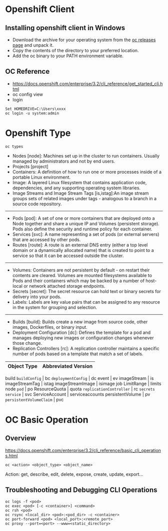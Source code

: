 
# Openshift Client
## Installing openshift client in Windows
* Download the archive for your operating system from the [oc releases page](https://github.com/openshift/origin/releases/latest) and unpack it.
* Copy the contents of the directory to your preferred location.
* Add the oc binary to your PATH environment variable.

## OC Reference
* https://docs.openshift.com/enterprise/3.2/cli_reference/get_started_cli.html
* oc config view
* login
```
Set HOMEDRIVE=C:\Users\xxxx
oc login -u system:admin
```
# Openshift Type
```
oc types
```
* Nodes [node]: Machines set up in the cluster to run containers. Usually managed by administrators and not by end users.
* Projects [project]
* Containers: A definition of how to run one or more processes inside of a portable Linux environment.
* Image: A layered Linux filesystem that contains application code, dependencies, and any supporting operating system libraries. 
* Image Streams and Image Stream Tags [is,istag]:An image stream groups sets of related images under tags - analogous to a branch in a source code repository.
---
* Pods [pod]: A set of one or more containers that are deployed onto a Node together and share a unique IP and Volumes (persistent storage). Pods also define the security and runtime policy for each container.
* Services [svc]: A name representing a set of pods (or external servers) that are accessed by other pods. 
* Routes [route]: A route is an external DNS entry (either a top level domain or a dynamically allocated name) that is created to point to a service so that it can be accessed outside the cluster. 
---
* Volumes: Containers are not persistent by default - on restart their contents are cleared. Volumes are mounted filesystems available to Pods and their containers which may be backed by a number of host-local or network attached storage endpoints. 
* Secrets [secret]: The secret resource can hold text or binary secrets for delivery into your pods. 
* Labels: Labels are key value pairs that can be assigned to any resource in the system for grouping and selection.
---
* Builds [build]: Builds create a new image from source code, other images, Dockerfiles, or binary input. 
* Deployment Configuration [dc]: Defines the template for a pod and manages deploying new images or configuration changes whenever those change. 
* Replication Controllers [rc]: A replication controller maintains a specific number of pods based on a template that match a set of labels. 

Object Type | Abbreviated Version
--- | ---
build
`buildConfig` | bc
`deploymentConfig` | dc
event | ev
imageStream | is
imageStreamTag | istag
imageStreamImage | isimage
job
LimitRange | limits
node
`pod` | po
ResourceQuota | quota
`replicationController` | rc
`secrets`
`service` | svc
ServiceAccount | serviceaccounts
persistentVolume | pv
`persistentVolumeClaim` | pvc
# OC Basic Operation
## Overview
https://docs.openshift.com/enterprise/3.2/cli_reference/basic_cli_operations.html
```
oc <action> <object_type> <object_name>
```
Action: get, describe, edit, delete, expose, create, update, export...

## Troubleshooting and Debugging CLI Operations
```
oc logs -f <pod>
oc exec <pod> [-c <container>] <command>
oc rsh <pod>
oc rsync <local_dir> <pod>:<pod_dir> -c <container>
oc port-forward <pod> <local_port>:<remote_port>
oc proxy --port=<port> --www=<static_directory>
```

